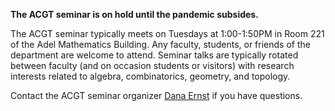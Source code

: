 **The ACGT seminar is on hold until the pandemic subsides.**

The ACGT seminar typically meets on Tuesdays at 1:00-1:50PM in Room 221 of the Adel Mathematics Building.  Any faculty, students, or friends of the department are welcome to attend. Seminar talks are typically rotated between faculty (and on occasion students or visitors) with research interests related to algebra, combinatorics, geometry, and topology.

Contact the ACGT seminar organizer [Dana Ernst](mailto:dana.ernst@nau.edu) if you have questions.
